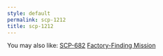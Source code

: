 ```yaml
---
style: default
permalink: scp-1212
title: scp-1212
---
```

You may also like:
[SCP-682](http://scp-wiki.net/scp-682)
[Factory-Finding Mission](http://scp-wiki.net/factory-finding-mission)